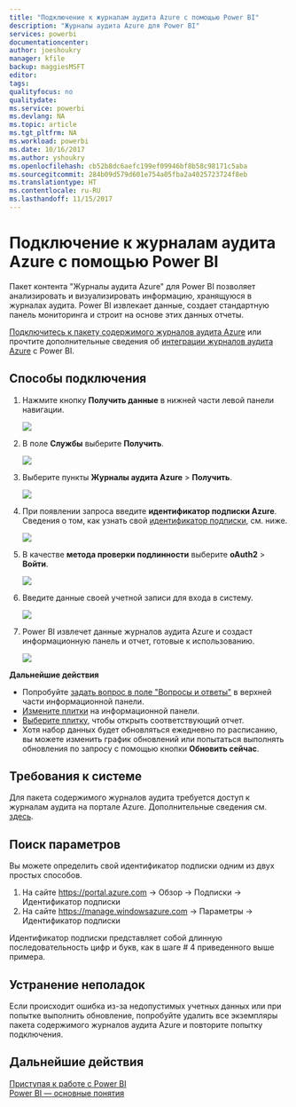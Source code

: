 ```yaml
---
title: "Подключение к журналам аудита Azure с помощью Power BI"
description: "Журналы аудита Azure для Power BI"
services: powerbi
documentationcenter: 
author: joeshoukry
manager: kfile
backup: maggiesMSFT
editor: 
tags: 
qualityfocus: no
qualitydate: 
ms.service: powerbi
ms.devlang: NA
ms.topic: article
ms.tgt_pltfrm: NA
ms.workload: powerbi
ms.date: 10/16/2017
ms.author: yshoukry
ms.openlocfilehash: cb52b8dc6aefc199ef09946bf8b58c98171c5aba
ms.sourcegitcommit: 284b09d579d601e754a05fba2a4025723724f8eb
ms.translationtype: HT
ms.contentlocale: ru-RU
ms.lasthandoff: 11/15/2017
---
```

# <a name="connect-to-azure-audit-logs-with-power-bi"></a>Подключение к журналам аудита Azure с помощью Power BI
Пакет контента "Журналы аудита Azure" для Power BI позволяет анализировать и визуализировать информацию, хранящуюся в журналах аудита. Power BI извлекает данные, создает стандартную панель мониторинга и строит на основе этих данных отчеты.

[Подключитесь к пакету содержимого журналов аудита Azure](https://app.powerbi.com/getdata/services/azure-audit-logs) или прочтите дополнительные сведения об [интеграции журналов аудита Azure](https://powerbi.microsoft.com/integrations/azure-audit-logs) с Power BI.

## <a name="how-to-connect"></a>Способы подключения
1. Нажмите кнопку **Получить данные** в нижней части левой панели навигации.  
   
    ![](media/service-connect-to-azure-audit-logs/getdata.png)
2. В поле **Службы** выберите **Получить**.  
   
    ![](media/service-connect-to-azure-audit-logs/services.png) 
3. Выберите пункты **Журналы аудита Azure** > **Получить**.  
   
   ![](media/service-connect-to-azure-audit-logs/azureauditlogs.png)
4. При появлении запроса введите **идентификатор подписки Azure**. Сведения о том, как узнать свой [идентификатор подписки](#FindingParams), см. ниже.   
   
    ![](media/service-connect-to-azure-audit-logs/parameters.png)
5. В качестве **метода проверки подлинности** выберите **oAuth2** \> **Войти**.
   
    ![](media/service-connect-to-azure-audit-logs/creds.png)
6. Введите данные своей учетной записи для входа в систему.
   
    ![](media/service-connect-to-azure-audit-logs/login.png)
7. Power BI извлечет данные журналов аудита Azure и создаст информационную панель и отчет, готовые к использованию. 
   
    ![](media/service-connect-to-azure-audit-logs/dashboard.png)

**Дальнейшие действия**

* Попробуйте [задать вопрос в поле "Вопросы и ответы"](service-q-and-a.md) в верхней части информационной панели.
* [Измените плитки](service-dashboard-edit-tile.md) на информационной панели.
* [Выберите плитку](service-dashboard-tiles.md), чтобы открыть соответствующий отчет.
* Хотя набор данных будет обновляться ежедневно по расписанию, вы можете изменить график обновлений или попытаться выполнять обновления по запросу с помощью кнопки **Обновить сейчас**.

## <a name="system-requirements"></a>Требования к системе
Для пакета содержимого журналов аудита требуется доступ к журналам аудита на портале Azure. Дополнительные сведения см. [здесь](https://azure.microsoft.com/en-us/documentation/articles/insights-debugging-with-events/).

<a name="FindingParams"></a>

## <a name="finding-parameters"></a>Поиск параметров
Вы можете определить свой идентификатор подписки одним из двух простых способов.

1. На сайте https://portal.azure.com -&gt; Обзор -&gt; Подписки -&gt; Идентификатор подписки
2. На сайте https://manage.windowsazure.com -&gt; Параметры -&gt; Идентификатор подписки

Идентификатор подписки представляет собой длинную последовательность цифр и букв, как в шаге \# 4 приведенного выше примера. 

## <a name="troubleshooting"></a>Устранение неполадок
Если происходит ошибка из-за недопустимых учетных данных или при попытке выполнить обновление, попробуйте удалить все экземпляры пакета содержимого журналов аудита Azure и повторите попытку подключения.

## <a name="next-steps"></a>Дальнейшие действия
[Приступая к работе с Power BI](service-get-started.md)  
[Power BI — основные понятия](service-basic-concepts.md)  

